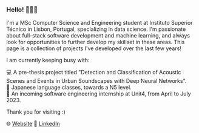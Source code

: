 ### Hello! 👋👋👋

I'm a MSc Computer Science and Engineering student at Instituto Superior Técnico in Lisbon, Portugal, specializing in data science. I'm passionate about full-stack software development and machine learning, and always look for opportunities to further develop my skillset in these areas. This page is a collection of projects I've developed over the last few years! 

I am currently keeping busy with:

💻 A pre-thesis project titled "Detection and Classification of Acoustic Scenes and Events in Urban Soundscapes with Deep Neural Networks". <br>
🗾 Japanese language classes, towards a N5 level. <br>
🔋 An incoming software engineering internship at Unit4, from April to July 2023.

Thank you for visiting :)

🌐 [Website](https://www.alvarosaldanha.dev/) 👥 [LinkedIn](https://www.linkedin.com/in/%C3%A1lvaro-saldanha-b39990207/)


<!--
**alvaroqsaldanha/alvaroqsaldanha** is a ✨ _special_ ✨ repository because its `README.md` (this file) appears on your GitHub profile.

Here are some ideas to get you started:

- 🔭 I’m currently working on ...
- 🌱 I’m currently learning ...
- 👯 I’m looking to collaborate on ...
- 🤔 I’m looking for help with ...
- 💬 Ask me about ...
- 📫 How to reach me: ...
- 😄 Pronouns: ...
- ⚡ Fun fact: ...
-->
